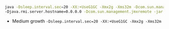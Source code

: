 ```bash
java -Dsleep.interval.sec=20 -XX:+UseG1GC -Xmx2g -Xms32m -Dcom.sun.management.jmxremote -Dcom.sun.management.jmxremote.port=1089 -Dcom.sun.management.jmxremote.ssl=false -Dcom.sun.management.jmxremote.authenticate=false \
-Djava.rmi.server.hostname=0.0.0.0 -Dcom.sun.management.jmxremote -jar target/spring-memory-test-0.0.1-SNAPSHOT.jar
```

- Medium growth
`-Dsleep.interval.sec=20 -XX:+UseG1GC -Xmx2g -Xms32m`